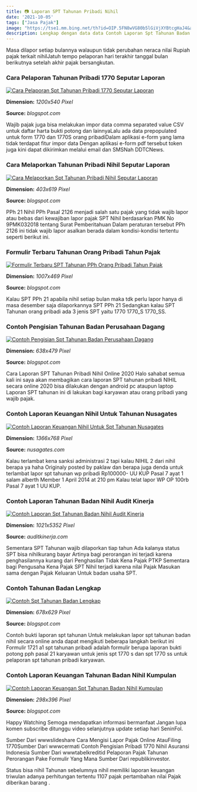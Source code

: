 ```yaml
---
title: 📷 Laporan SPT Tahunan Pribadi Nihil
date: '2021-10-05'
tags: ["Jasa Pajak"]
image: "https://tse1.mm.bing.net/th?id=OIP.5FN8wVG80b5lGiVjXYBtcgHaJ4&amp;pid=15.1"
description: Lengkap dengan data data Contoh Laporan Spt Tahunan Badan Nihil Bagi rekan wajib pajak yang baru memulai usaha mungkin masih merasa bingung untuk membuatnya 
---
```




Masa dilapor setiap bulannya walaupun tidak perubahan neraca nilai Rupiah pajak terkait nihilJatuh tempo pelaporan hari terakhir tanggal bulan berikutnya setelah akhir pajak bersangkutan.



### Cara Pelaporan Tahunan Pribadi 1770 Seputar Laporan

[![Cara Pelaporan Spt Tahunan Pribadi 1770  Seputar Laporan](https://lh5.googleusercontent.com/proxy/BDogiKv4KAEzdLPL0cBBQCNg6IbtzjNrwupHGKncAK369cQqJQe3UX9d9yuRFjxOI72wYIPa2fEZShOOZkH_lCov1BB7riVp0coVMXXmDmYWrda-7T0YR8mshHU1UZu2A-gfrt_C_RbjlzW1ckRALDzQ0IqIMzxA8IBK9nbf1iFR1X7KB7oK1oR9zA=w1200-h630-p-k-no-nu)](https://lh5.googleusercontent.com/proxy/BDogiKv4KAEzdLPL0cBBQCNg6IbtzjNrwupHGKncAK369cQqJQe3UX9d9yuRFjxOI72wYIPa2fEZShOOZkH_lCov1BB7riVp0coVMXXmDmYWrda-7T0YR8mshHU1UZu2A-gfrt_C_RbjlzW1ckRALDzQ0IqIMzxA8IBK9nbf1iFR1X7KB7oK1oR9zA=w1200-h630-p-k-no-nu)


**Dimension:** _1200x540 Pixel_ 

**Source:** _blogspot.com_ 


Wajib pajak juga bisa melakukan impor data comma separated value CSV untuk daftar harta bukti potong dan lainnyaLalu ada data prepopulated untuk form 1770 dan 1770S orang pribadiDalam aplikasi e-form yang lama tidak terdapat fitur impor data Dengan aplikasi e-form pdf tersebut token juga kini dapat dikirimkan melalui email dan SMSNah DDTCNews.


### Cara Melaporkan Tahunan Pribadi Nihil Seputar Laporan

[![Cara Melaporkan Spt Tahunan Pribadi Nihil  Seputar Laporan](https://lh6.googleusercontent.com/proxy/xwFO4PpK0NanrvtjEqw-mIRd3GIhxqXjVPvToNqAp0_wJZKaUdt5qeI6RcAbHH0TlEPmFAbzYGUI8k1l9-hdfETTzfy2cAwk_QATLv3P9A4BS3fa5yeszG5OBdkk7HwLjIV5Gsz0mJcg8WdRmVh2c_w=w1200-h630-p-k-no-nu)](https://lh6.googleusercontent.com/proxy/xwFO4PpK0NanrvtjEqw-mIRd3GIhxqXjVPvToNqAp0_wJZKaUdt5qeI6RcAbHH0TlEPmFAbzYGUI8k1l9-hdfETTzfy2cAwk_QATLv3P9A4BS3fa5yeszG5OBdkk7HwLjIV5Gsz0mJcg8WdRmVh2c_w=w1200-h630-p-k-no-nu)


**Dimension:** _403x619 Pixel_ 

**Source:** _blogspot.com_ 


PPh 21 Nihil PPh Pasal 2126 menjadi salah satu pajak yang tidak wajib lapor atau bebas dari kewajiban lapor pajak SPT Nihil berdasarkan PMK No 9PMK032018 tentang Surat Pemberitahuan Dalam peraturan tersebut PPh 2126 ini tidak wajib lapor asalkan berada dalam kondisi-kondisi tertentu seperti berikut ini.


### Formulir Terbaru Tahunan Orang Pribadi Tahun Pajak 

[![Formulir Terbaru SPT Tahunan PPh Orang Pribadi Tahun Pajak ](https://3.bp.blogspot.com/-q2K7oOAU_zU/VPD7vGKPcEI/AAAAAAAAAs0/wlSdFVaN-pM/s1600/1.JPG)](https://3.bp.blogspot.com/-q2K7oOAU_zU/VPD7vGKPcEI/AAAAAAAAAs0/wlSdFVaN-pM/s1600/1.JPG)


**Dimension:** _1007x469 Pixel_ 

**Source:** _blogspot.com_ 


Kalau SPT PPh 21 apabila nihil setiap bulan maka tdk perlu lapor hanya di masa desember saja dilaporkannya SPT PPh 21 Sedangkan kalau SPT Tahunan orang pribadi ada 3 jenis SPT yaitu 1770 1770_S 1770_SS.


### Contoh Pengisian Tahunan Badan Perusahaan Dagang 

[![Contoh Pengisian Spt Tahunan Badan Perusahaan Dagang ](https://lh3.googleusercontent.com/proxy/BAcibtQJ-st3yyFYFP7JDGBJydMGr-PAbYU0NyArNNSATtrRkooumbYTwmpeuhH_wLUvyCCUucbTK11NUVUv04QiGZOgj-68UvUJs400plnMvYKR8T-WzbasdzWV4ye9d213dOHvlNTb_4OfjBnCi6-3yujUhxYRFe3wZ8b1Y_lcFcGxA-4LY7L9pMgytcdxhXMBeWsyBaVA1jgL3I65iprtcUSLgYWi6Hk=w1200-h630-p-k-no-nu)](https://lh3.googleusercontent.com/proxy/BAcibtQJ-st3yyFYFP7JDGBJydMGr-PAbYU0NyArNNSATtrRkooumbYTwmpeuhH_wLUvyCCUucbTK11NUVUv04QiGZOgj-68UvUJs400plnMvYKR8T-WzbasdzWV4ye9d213dOHvlNTb_4OfjBnCi6-3yujUhxYRFe3wZ8b1Y_lcFcGxA-4LY7L9pMgytcdxhXMBeWsyBaVA1jgL3I65iprtcUSLgYWi6Hk=w1200-h630-p-k-no-nu)


**Dimension:** _638x479 Pixel_ 

**Source:** _blogspot.com_ 


Cara Laporan SPT Tahunan Pribadi Nihil Online 2020 Halo sahabat semua kali ini saya akan membagikan cara laporan SPT tahunan pribadi NIHIL secara online 2020 bisa dilakukan dengan android pc ataupun laptop Laporan SPT tahunan ini di lakukan bagi karyawan atau orang pribadi yang wajib pajak.


### Contoh Laporan Keuangan Nihil Untuk Tahunan Nusagates

[![Contoh Laporan Keuangan Nihil Untuk Spt Tahunan  Nusagates](https://2.bp.blogspot.com/-AK0b_I-3_5k/WtuXIjaoBmI/AAAAAAAAEc0/DCkhMlYakpA3rOa8YGODvQgi5jbAhyQDACLcBGAs/s1600/spt%2Btahunan.png)](https://2.bp.blogspot.com/-AK0b_I-3_5k/WtuXIjaoBmI/AAAAAAAAEc0/DCkhMlYakpA3rOa8YGODvQgi5jbAhyQDACLcBGAs/s1600/spt%2Btahunan.png)


**Dimension:** _1366x768 Pixel_ 

**Source:** _nusagates.com_ 


Kalau terlambat kena sanksi administrasi 2 tapi kalau NIHIL 2 dari nihil berapa ya haha Originaly posted by paklaw dan berapa juga denda untuk terlambat lapor spt tahunan wp pribadi Rp100000- UU KUP Pasal 7 ayat 1 salam alberth Member 1 April 2014 at 210 pm Kalau telat lapor WP OP 100rb Pasal 7 ayat 1 UU KUP.


### Contoh Laporan Tahunan Badan Nihil Audit Kinerja

[![Contoh Laporan Spt Tahunan Badan Nihil  Audit Kinerja](https://www.v2cconsultant.com/storage/media/4.-dokumen-lampiran-spt-tahunan-pph-badan-formulir-1771-55662.png)](https://www.v2cconsultant.com/storage/media/4.-dokumen-lampiran-spt-tahunan-pph-badan-formulir-1771-55662.png)


**Dimension:** _1021x5352 Pixel_ 

**Source:** _auditkinerja.com_ 


Sementara SPT Tahunan wajib dilaporkan tiap tahun Ada kalanya status SPT bisa nihilkurang bayar Artinya bagi perorangan ini terjadi karena penghasilannya kurang dari Penghasilan Tidak Kena Pajak PTKP Sementara bagi Pengusaha Kena Pajak SPT Nihil terjadi karena nilai Pajak Masukan sama dengan Pajak Keluaran Untuk badan usaha SPT.


### Contoh Tahunan Badan Lengkap

[![Contoh Spt Tahunan Badan Lengkap](http://www.integrasi-edukasi.org/wp-content/uploads/2016/03/laporan_aktivitas.jpg)](http://www.integrasi-edukasi.org/wp-content/uploads/2016/03/laporan_aktivitas.jpg)


**Dimension:** _678x629 Pixel_ 

**Source:** _blogspot.com_ 


Contoh bukti laporan spt tahunan Untuk melakukan lapor spt tahunan badan nihil secara online anda dapat mengikuti beberapa langkah berikut ini Formulir 1721 a1 spt tahunan pribadi adalah formulir berupa laporan bukti potong pph pasal 21 karyawan untuk jenis spt 1770 s dan spt 1770 ss untuk pelaporan spt tahunan pribadi karyawan.


### Contoh Laporan Keuangan Tahunan Badan Nihil Kumpulan 

[![Contoh Laporan Keuangan Spt Tahunan Badan Nihil  Kumpulan ](https://imgv2-2-f.scribdassets.com/img/document/262910085/298x396/3efbb3f1e0/1546687717?v=1)](https://imgv2-2-f.scribdassets.com/img/document/262910085/298x396/3efbb3f1e0/1546687717?v=1)


**Dimension:** _298x396 Pixel_ 

**Source:** _blogspot.com_ 



Happy Watching Semoga mendapatkan informasi bermanfaat Jangan lupa komen subscribe ditunggu video selanjutnya update setiap hari SeninFol.


Sumber Dari wwwslideshare Cara Mengisi Lapor Pajak Online AtauFiling 1770Sumber Dari wwwcermati Contoh Pengisian Pribadi 1770 Nihil Asuransi Indonesia Sumber Dari wwwtabelkreditid Pelaporan Pajak Tahunan Perorangan Pake Formulir Yang Mana Sumber Dari republikinvestor.


Status bisa nihil Tahunan sebelumnya nihil memiliki laporan keuangan triwulan adanya perhitungan tertentu 1107 pajak pertambahan nilai Pajak diberikan barang .




